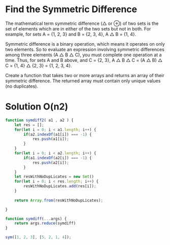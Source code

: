 # Find the Symmetric Difference
The mathematical term symmetric difference (△ or ⊕) of two sets is the set of elements which are in either of the two sets but not in both. For example, for sets A = {1, 2, 3} and B = {2, 3, 4}, A △ B = {1, 4}.

Symmetric difference is a binary operation, which means it operates on only two elements. So to evaluate an expression involving symmetric differences among three elements (A △ B △ C), you must complete one operation at a time. Thus, for sets A and B above, and C = {2, 3}, A △ B △ C = (A △ B) △ C = {1, 4} △ {2, 3} = {1, 2, 3, 4}.

Create a function that takes two or more arrays and returns an array of their symmetric difference. The returned array must contain only unique values (no duplicates).

# Solution O(n2)

``` javascript
function symdiff2( a1 , a2 ) {
    let res = [];
    for(let i = 0; i < a1.length; i++) {
        if(a2.indexOf(a1[i]) === -1) {
            res.push(a1[i]);
        }
    }
    for(let i = 0; i < a2.length; i++) {
        if(a1.indexOf(a2[i]) === -1) {
            res.push(a2[i]);
        }
    }
    let resWithNoDupLicates = new Set()
    for(let i = 0; i < res.length; i++) {
        resWithNoDupLicates.add(res[i]);
    }
    
    return Array.from(resWithNoDupLicates);

}

function symdiff(...args) {
    return args.reduce(symdiff)
}

sym([1, 2, 3], [5, 2, 1, 4]);
```
